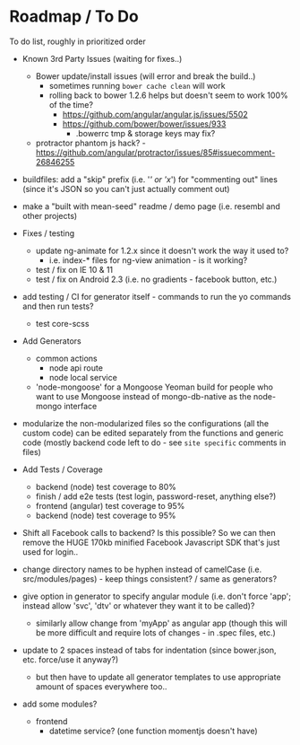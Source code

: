 # Roadmap / To Do

To do list, roughly in prioritized order

- Known 3rd Party Issues (waiting for fixes..)
	- Bower update/install issues (will error and break the build..)
		- sometimes running `bower cache clean` will work
		- rolling back to bower 1.2.6 helps but doesn't seem to work 100% of the time?
			- https://github.com/angular/angular.js/issues/5502
			- https://github.com/bower/bower/issues/933
				- .bowerrc tmp & storage keys may fix?
	- protractor phantom js hack? - https://github.com/angular/protractor/issues/85#issuecomment-26846255

- buildfiles: add a "skip" prefix (i.e. '_' or 'x_') for "commenting out" lines (since it's JSON so you can't just actually comment out)
- make a "built with mean-seed" readme / demo page (i.e. resembl and other projects)

- Fixes / testing
	- update ng-animate for 1.2.x since it doesn't work the way it used to?
		- i.e. index-* files for ng-view animation - is it working?
	- test / fix on IE 10 & 11
	- test / fix on Android 2.3 (i.e. no gradients - facebook button, etc.)

- add testing / CI for generator itself - commands to run the yo commands and then run tests?
	- test core-scss
	
- Add Generators
	- common actions
		- node api route
		- node local service
	- 'node-mongoose' for a Mongoose Yeoman build for people who want to use Mongoose instead of mongo-db-native as the node-mongo interface

- modularize the non-modularized files so the configurations (all the custom code) can be edited separately from the functions and generic code (mostly backend code left to do - see `site specific` comments in files)

- Add Tests / Coverage
	- backend (node) test coverage to 80%
	- finish / add e2e tests (test login, password-reset, anything else?)
	- frontend (angular) test coverage to 95%
	- backend (node) test coverage to 95%

- Shift all Facebook calls to backend? Is this possible? So we can then remove the HUGE 170kb minified Facebook Javascript SDK that's just used for login..

- change directory names to be hyphen instead of camelCase (i.e. src/modules/pages) - keep things consistent? / same as generators?
	
- give option in generator to specify angular module (i.e. don't force 'app'; instead allow 'svc', 'dtv' or whatever they want it to be called)?
	- similarly allow change from 'myApp' as angular app (though this will be more difficult and require lots of changes - in .spec files, etc.)

- update to 2 spaces instead of tabs for indentation (since bower.json, etc. force/use it anyway?)
	- but then have to update all generator templates to use appropriate amount of spaces everywhere too..

- add some modules?
	- frontend
		- datetime service? (one function momentjs doesn't have)